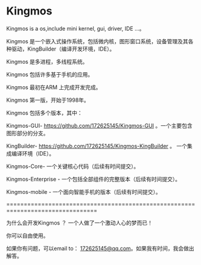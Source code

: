 # Kingmos
Kingmos is a os,include mini kernel, gui, driver, IDE ...。

Kingmos 是一个嵌入式操作系统，包括微内核，图形窗口系统，设备管理及其各种驱动，KingBuilder（编译开发环境，IDE）。

Kingmos 是多进程，多线程系统。

Kingmos 包括许多基于手机的应用。

Kingmos 最初在ARM 上完成开发完成。

Kingmos 第一版，开始于1998年。


Kingmos 包括多个版本，其中：

Kingmos-GUI- https://github.com/172625145/Kingmos-GUI 。一个主要包含图形部分的分支。

KingBuilder- https://github.com/172625145/Kingmos-KingBuilder 。 一个集成编译环境（IDE）。

Kingmos-Core- 一个关键核心代码（后续有时间提交）。

Kingmos-Enterprise - 一个包括全部组件的完整版本（后续有时间提交）。

Kingmos-mobile - 一个面向智能手机的版本（后续有时间提交）。

================================================================================

为什么会开发Kingmos ？ 一个人做了一个激动人心的梦而已！

你可以自由使用。

如果你有问题，可以email to： 172625145@qq.com。如果我有时间，我会做出解答。

